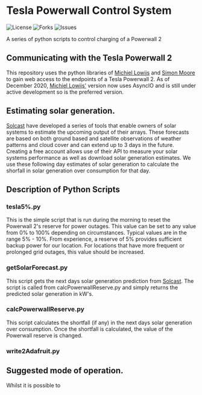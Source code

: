# Tesla Powerwall Control System
![License](https://img.shields.io/github/license/scienceintheshed/Tesla_Powerwall_Control_System?label=LICENSE&?style=plastic&logo=appveyor)
![Forks](https://img.shields.io/github/forks/scienceintheshed/Tesla_Powerwall_Control_System?style=plastic&logo=appveyor)
![Issues](https://img.shields.io/github/issues/scienceintheshed/Tesla_Powerwall_Control_System?style=plastic&logo=appveyor)

A series of python scripts to control charging of a Powerwall 2

## Communicating with the Tesla Powerwall 2
This repository uses the python libraries of [Michiel Lowijs](https://github.com/mlowijs/tesla_api/tree/fix-auth) and [Simon Moore](https://github.com/swm11/tesla_api) to gain web access to the endpoints of a Tesla Powerwall 2.  As of December 2020, [Michiel Lowijs'](https://github.com/mlowijs/tesla_api/tree/fix-auth) version now uses AsyncIO and is still under active development so is the preferred version. 

## Estimating solar generation.
[Solcast](https://solcast.com) have developed a series of tools that enable owners of solar systems to estimate the upcoming output of their arrays.  These forecasts are based on both ground based and satellite observations of weather patterns and cloud cover and can extend up to 3 days in the future.  Creating a free account allows use of their API to measure your solar systems performance as well as download solar generation estimates.  We use these following day estimates of solar generation to calculate the shorfall in solar generation over consumption for that day.

## Description of Python Scripts
### tesla5%.py
This is the simple script that is run during the morning to reset the Powerwall 2's reserve for power outages.  This value can be set to any value from 0% to 100% depending on circumstances.  Typical values are in the range 5% - 10%.  From experience, a reserve of 5% provides sufficient backup power for our location.  For locations that have more frequent or prolonged grid outages, this value should be increased.

### getSolarForecast.py
This script gets the next days solar generation prediction from [Solcast](https://solcast.com).  The script is called from calcPowerwallReserve.py and simply returns the predicted solar generation in kW's.

### calcPowerwallReserve.py
This script calculates the shortfall (if any) in the next days solar generation over consumption.  Once the shortfall is calculated, the value of the Powerwall reserve is changed.

### write2Adafruit.py

## Suggested mode of operation.
Whilst it is possible to 
